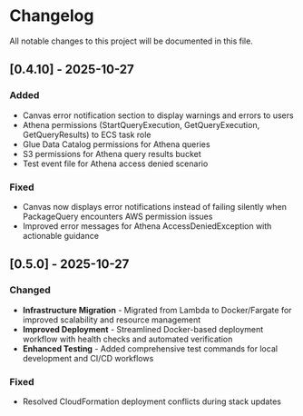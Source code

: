 # Changelog

All notable changes to this project will be documented in this file.

## [0.4.10] - 2025-10-27

### Added
- Canvas error notification section to display warnings and errors to users
- Athena permissions (StartQueryExecution, GetQueryExecution, GetQueryResults) to ECS task role
- Glue Data Catalog permissions for Athena queries
- S3 permissions for Athena query results bucket
- Test event file for Athena access denied scenario

### Fixed
- Canvas now displays error notifications instead of failing silently when PackageQuery encounters AWS permission issues
- Improved error messages for Athena AccessDeniedException with actionable guidance

## [0.5.0] - 2025-10-27

### Changed
- **Infrastructure Migration** - Migrated from Lambda to Docker/Fargate for improved scalability and resource management
- **Improved Deployment** - Streamlined Docker-based deployment workflow with health checks and automated verification
- **Enhanced Testing** - Added comprehensive test commands for local development and CI/CD workflows

### Fixed
- Resolved CloudFormation deployment conflicts during stack updates
